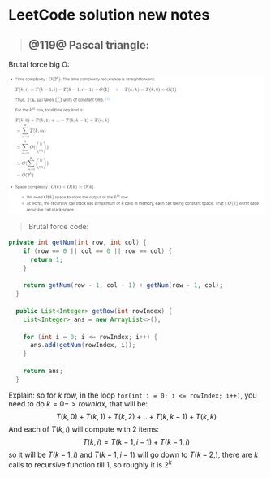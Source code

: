 #  LeetCode solution new notes
<!-- ![Big O](pics/118BrutalForceFormula.jpg | width=250) -->
[//]: <another comment>
<!-------- comment here, sample -->

>## @119@ Pascal triangle:
Brutal force big O:   

<img src="pics/118BrutalForceFormula.jpg" width="800" title="BrutalForce Big O">   

>Brutal force code:

```java
private int getNum(int row, int col) {
    if (row == 0 || col == 0 || row == col) {
      return 1;
    }

    return getNum(row - 1, col - 1) + getNum(row - 1, col);
  }

  public List<Integer> getRow(int rowIndex) {
    List<Integer> ans = new ArrayList<>();

    for (int i = 0; i <= rowIndex; i++) {
      ans.add(getNum(rowIndex, i));
    }

    return ans;
  }
```

Explain: 
so for $k$ row, in the loop `for(int i = 0; i <= rowIndex; i++)`, you need to do $k=0-> rownIdx$, that will be:
$$
T(k, 0) + T(k, 1) + T(k, 2) + ..+ T(k, k-1) + T(k, k) 
$$
And each of $T(k,i)$ will compute with 2 items:
$$
T(k, i) = T(k-1, i-1) + T(k-1, i)
$$
so it will be $T(k-1,i)$ and $T(k-1, i-1)$ will go down to $T(k-2,)$, there are $k$ calls to recursive function till $1$, so roughly it is $2^k$ 
